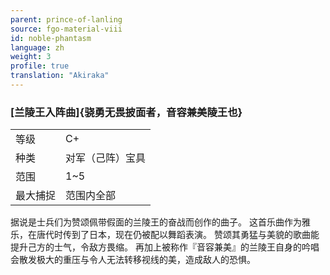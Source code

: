 ```yaml
---
parent: prince-of-lanling
source: fgo-material-viii
id: noble-phantasm
language: zh
weight: 3
profile: true
translation: "Akiraka"
---
```


### [兰陵王入阵曲]{骁勇无畏披面者，音容兼美陵王也}

<table>
  <tr><td>等级</td><td>C+</td></tr>
  <tr><td>种类</td><td>对军（己阵）宝具</td></tr>
  <tr><td>范围</td><td>1~5</td></tr>
  <tr><td>最大捕捉</td><td>范围内全部</td></tr>
</table>

据说是士兵们为赞颂佩带假面的兰陵王的奋战而创作的曲子。
这首乐曲作为雅乐，在唐代时传到了日本，现在仍被配以舞蹈表演。
赞颂其勇猛与美貌的歌曲能提升己方的士气，令敌方畏缩。
再加上被称作『音容兼美』的兰陵王自身的吟唱会散发极大的重压与令人无法转移视线的美，造成敌人的恐惧。
